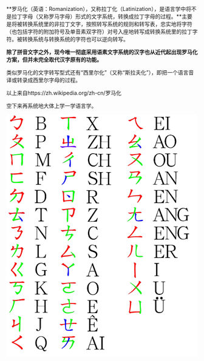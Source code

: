 **罗马化（英语：Romanization），又称拉丁化（Latinization），是语言学中将不是拉丁字母（又称罗马字母）形式的文字系统，转换成拉丁字母的过程。**主要是将被转换系统里的非拉丁文字，按照转写系统的规则和转写表，忠实地将字符（也包括字符的附加符号及单音素双字符）对号入座地转写成转换系统里的拉丁字符。被转换系统与转换系统的字符也可以逆向转写。

**除了拼音文字之外，现今唯一彻底采用语素文字系统的汉字也从近代起出现罗马化方案，但并未完全取代汉字原有的功能。**

类似罗马化的文字转写型式还有“西里尔化”（又称“斯拉夫化”），即把一个语言音译或转录成西里尔字母的过程。

以上来自https://zh.wikipedia.org/zh-cn/罗马化

空下来再系统地大体上学一学语言学。

![Alt text](Bopomofo.png)